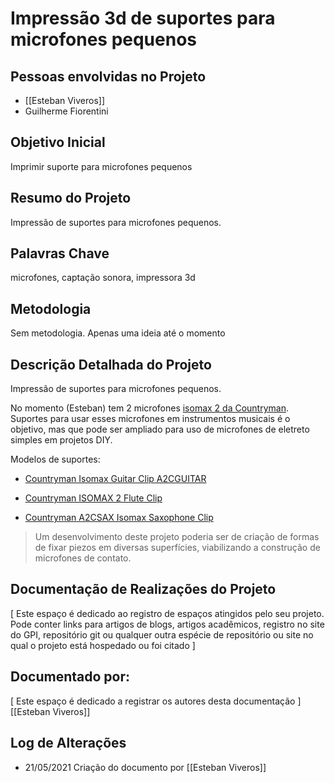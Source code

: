 # Impressão 3d de suportes para microfones pequenos

## Pessoas envolvidas no Projeto
- [[Esteban Viveros]]
- Guilherme Fiorentini

## Objetivo Inicial
Imprimir suporte para microfones pequenos

## Resumo do Projeto
Impressão de suportes para microfones pequenos.

## Palavras Chave
microfones, captação sonora, impressora 3d

## Metodologia
Sem metodologia. Apenas uma ideia até o momento

## Descrição Detalhada do Projeto
Impressão de suportes para microfones pequenos.

No momento (Esteban) tem 2 microfones [isomax 2 da Countryman](https://countryman.com/product/isomax-2-all-purpose-microphone/). Suportes para usar esses microfones em instrumentos musicais é o objetivo, mas que pode ser ampliado para uso de microfones de eletreto simples em projetos DIY.

Modelos de suportes:
- [Countryman Isomax Guitar Clip A2CGUITAR](https://www.bhphotovideo.com/c/product/296240-REG/Countryman_A2CGUITAR_Guitar_Clip.html)
    
- [Countryman ISOMAX 2 Flute Clip](https://www.bhphotovideo.com/c/product/696930-REG/Countryman_A2CFLUTE_ISOMAX_2_Flute_Clip.html)
    
- [Countryman A2CSAX Isomax Saxophone Clip](https://www.bhphotovideo.com/c/product/296241-REG/Countryman_A2CSAX_A2CSAX_Saxophone_Clip.html)

> Um desenvolvimento deste projeto poderia ser de criação de formas de fixar piezos em diversas superfícies, viabilizando a construção de microfones de contato.

## Documentação de Realizações do Projeto
[ Este espaço é dedicado ao registro de espaços atingidos pelo seu projeto. Pode conter links para artigos de blogs, artigos acadêmicos, registro no site do GPI, repositório git ou qualquer outra espécie de repositório ou site no qual o projeto está hospedado ou foi citado \]

  
  
  
  

## Documentado por:
[ Este espaço é dedicado a registrar os autores desta documentação ]
[[Esteban Viveros]]

  
  
  

## Log de Alterações
- 21/05/2021 Criação do documento por [[Esteban Viveros]]